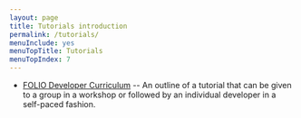 ```yaml
---
layout: page
title: Tutorials introduction
permalink: /tutorials/
menuInclude: yes
menuTopTitle: Tutorials
menuTopIndex: 7
---
```


* [FOLIO Developer Curriculum](curriculum/) -- An outline of a tutorial that can be given to a group in a workshop or followed by an individual developer in a self-paced fashion.


